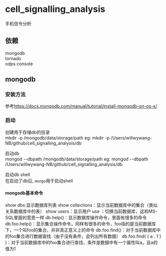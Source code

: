 # cell_signalling_analysis
手机信令分析

## 依赖
mongodb  
tornado  
odps console  


## mongodb

### 安装方法

参考<https://docs.mongodb.com/manual/tutorial/install-mongodb-on-os-x/>

### 启动

创建用于存储db的目录  
mkdir -p /mongodb/data/storage/path
eg: mkdir -p /Users/willwywang-NB/github/cell_signalling_analysis/db

启动db  
mongod --dbpath /mongodb/data/storage/path
eg: mongod --dbpath /Users/willwywang-NB/github/cell_signalling_analysis/db

启动db shell  
在启动了db后, `mongo`用于启动shell

#### mongodb基本命令
show dbs:显示数据库列表 
show collections：显示当前数据库中的集合（类似关系数据库中的表） 
show users：显示用户
use <db name>：切换当前数据库，这和MS-SQL里面的意思一样 
db.help()：显示数据库操作命令，里面有很多的命令 
db.foo.help()：显示集合操作命令，同样有很多的命令，foo指的是当前数据库下，一个叫foo的集合，并非真正意义上的命令 
db.foo.find()：对于当前数据库中的foo集合进行数据查找（由于没有条件，会列出所有数据） 
db.foo.find( { a : 1 } )：对于当前数据库中的foo集合进行查找，条件是数据中有一个属性叫a，且a的值为1
